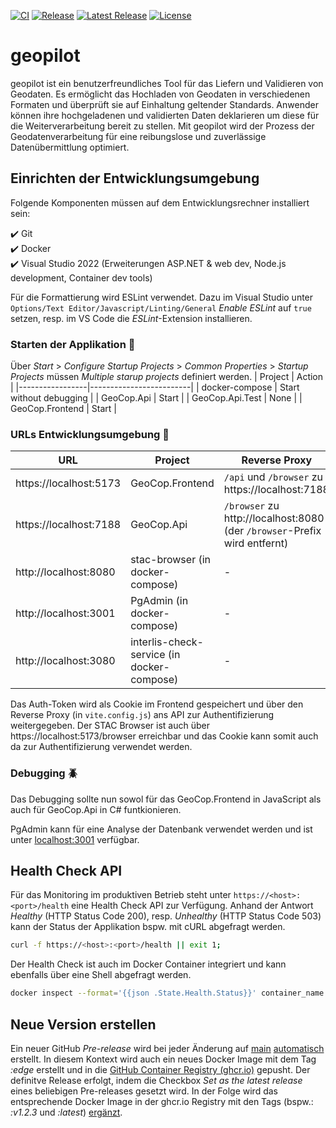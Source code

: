 [![CI](https://github.com/GeoWerkstatt/geopilot/actions/workflows/ci.yml/badge.svg?branch=main)](https://github.com/GeoWerkstatt/geopilot/actions/workflows/ci.yml) [![Release](https://github.com/GeoWerkstatt/geopilot/actions/workflows/release.yml/badge.svg)](https://github.com/GeoWerkstatt/geopilot/actions/workflows/release.yml) [![Latest Release](https://img.shields.io/github/v/release/GeoWerkstatt/geopilot)](https://github.com/GeoWerkstatt/geopilot/releases/latest) [![License](https://img.shields.io/github/license/GeoWerkstatt/geopilot)](https://github.com/GeoWerkstatt/geopilot/blob/main/LICENSE)

# geopilot

geopilot ist ein benutzerfreundliches Tool für das Liefern und Validieren von Geodaten. Es ermöglicht das Hochladen von Geodaten in verschiedenen Formaten und überprüft sie auf Einhaltung geltender Standards. Anwender können ihre hochgeladenen und validierten Daten deklarieren um diese für die Weiterverarbeitung bereit zu stellen. Mit geopilot wird der Prozess der Geodatenverarbeitung für eine reibungslose und zuverlässige Datenübermittlung optimiert.

## Einrichten der Entwicklungsumgebung

Folgende Komponenten müssen auf dem Entwicklungsrechner installiert sein:

✔️ Git  
✔️ Docker  
✔️ Visual Studio 2022 (Erweiterungen ASP.NET & web dev, Node.js development, Container dev tools)

Für die Formattierung wird ESLint verwendet. Dazu im Visual Studio unter `Options/Text Editor/Javascript/Linting/General` _Enable ESLint_ auf `true` setzen, resp. im VS Code die _ESLint_-Extension installieren.

### Starten der Applikation 🚀

Über _Start_ > _Configure Startup Projects_ > _Common Properties_ > _Startup Projects_ müssen _Multiple starup projects_ definiert werden.
| Project | Action |
|-----------------|-------------------------|
| docker-compose | Start without debugging |
| GeoCop.Api | Start |
| GeoCop.Api.Test | None |
| GeoCop.Frontend | Start |

### URLs Entwicklungsumgebung 🔗

| URL | Project | Reverse Proxy |
| --- | --- | --- |
| https://localhost:5173 | GeoCop.Frontend | `/api` und `/browser` zu https://localhost:7188 |
| https://localhost:7188 | GeoCop.Api | `/browser` zu http://localhost:8080 (der `/browser`-Prefix wird entfernt) |
| http://localhost:8080 | stac-browser (in docker-compose) | - |
| http://localhost:3001 | PgAdmin (in docker-compose) | - |
| http://localhost:3080 | interlis-check-service (in docker-compose) | - |

Das Auth-Token wird als Cookie im Frontend gespeichert und über den Reverse Proxy (in `vite.config.js`) ans API zur Authentifizierung weitergegeben.
Der STAC Browser ist auch über https://localhost:5173/browser erreichbar und das Cookie kann somit auch da zur Authentifizierung verwendet werden.

### Debugging 🪲

Das Debugging sollte nun sowol für das GeoCop.Frontend in JavaScript als auch für GeoCop.Api in C# funtkionieren.

PgAdmin kann für eine Analyse der Datenbank verwendet werden und ist unter [localhost:3001](http://localhost:3001/) verfügbar.

## Health Check API

Für das Monitoring im produktiven Betrieb steht unter `https://<host>:<port>/health` eine Health Check API zur Verfügung. Anhand der Antwort *Healthy* (HTTP Status Code 200), resp. *Unhealthy* (HTTP Status Code 503) kann der Status der Applikation bspw. mit cURL abgefragt werden.

```bash
curl -f https://<host>:<port>/health || exit 1;
```

Der Health Check ist auch im Docker Container integriert und kann ebenfalls über eine Shell abgefragt werden.

```bash
docker inspect --format='{{json .State.Health.Status}}' container_name
```

## Neue Version erstellen

Ein neuer GitHub _Pre-release_ wird bei jeder Änderung auf [main](https://github.com/GeoWerkstatt/geopilot) [automatisch](./.github/workflows/pre-release.yml) erstellt. In diesem Kontext wird auch ein neues Docker Image mit dem Tag _:edge_ erstellt und in die [GitHub Container Registry (ghcr.io)](https://github.com/geowerkstatt/geopilot/pkgs/container/geopilot) gepusht. Der definitve Release erfolgt, indem die Checkbox _Set as the latest release_ eines beliebigen Pre-releases gesetzt wird. In der Folge wird das entsprechende Docker Image in der ghcr.io Registry mit den Tags (bspw.: _:v1.2.3_ und _:latest_) [ergänzt](./.github/workflows/release.yml).
